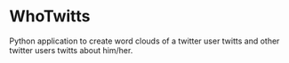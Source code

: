 # WhoTwitts
Python application to create word clouds of a twitter user twitts and other twitter users twitts about him/her.
